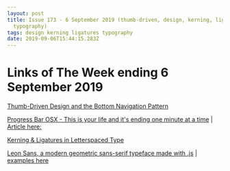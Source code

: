 ```yaml
---
layout: post
title: Issue 173 - 6 September 2019 (thumb-driven, design, kerning, ligatures,
  typography)
tags: design kerning ligatures typography
date: 2019-09-06T15:44:15.283Z
---
```

# Links of The Week ending 6 September 2019

<a href="https://www.smashingmagazine.com/2019/08/bottom-navigation-pattern-mobile-web-pages/" title="Thumb-Driven Design and the Bottom Navigation Pattern" alt="Thumb-Driven Design and the Bottom Navigation Pattern" target="_blank">Thumb-Driven Design and the Bottom Navigation Pattern</a>

<a href="https://www.progressbarosx.com" title="Progress Bar OSX - This is your life and it's ending one minute at a time" alt="Progress Bar OSX - This is your life and it's ending one minute at a time" target="_blank">Progress Bar OSX - This is your life and it's ending one minute at a time</a> | <a href="https://medium.com/@AndreyAzimov/hardcore-year-i-learned-swift-build-a-mac-app-and-earned-1635-in-1-5-months-4ebb3c44105b" title="" alt="">Article here:</a>

<a href="https://johndjameson.com/blog/kerning-and-ligatures-in-letterspaced-type" title="Kerning &amp; Ligatures in Letterspaced Type" alt="Kerning &amp; Ligatures in Letterspaced Type" target="_blank">Kerning &amp; Ligatures in Letterspaced Type</a>

<a href="https://leon-kim.com/" title="Leon Sans" alt="Leon Sans" target="_blank">Leon Sans, a modern geometric sans-serif typeface made with .js</a> <a href="https://leon-kim.com/examples/" title="examples here" alt="examples here">| examples here</a>